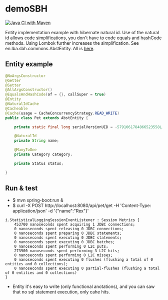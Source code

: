 # demoSBH
[![Java CI with Maven](https://github.com/laubaude/demoSBH/actions/workflows/maven.yml/badge.svg)](https://github.com/laubaude/demoSBH/actions/workflows/maven.yml)

Entity implementation example with hibernate natural id. Use of the natural id allows code simplifications, you don't have to code equals and hashCode methods. Using Lombok further increases the simplification. See en.lba.sbh.commons.AbstEntity.
All is [here](https://github.com/laubaude/demoSBH/blob/master/src/main/java/fr/lba/sbh/commons/AbstEntity.java "AbstEntity.java").


## Entity example

```java
@NoArgsConstructor
@Getter
@Setter
@AllArgsConstructor()
@EqualsAndHashCode(of = {}, callSuper = true)
@Entity
@NaturalIdCache
@Cacheable
@Cache(usage = CacheConcurrencyStrategy.READ_WRITE)
public class Pet extends AbstEntity {

    private static final long serialVersionUID = -5791061784866523558L;

    @NaturalId
    private String name;

    @ManyToOne
    private Category category;

    private Status status;

}
```

## Run & test

- $ mvn spring-boot:run &
- $ curl -X POST http://localhost:8080/api/pet/get -H 'Content-Type: application/json' -d '{"name":"Rex"}'

```
i.StatisticalLoggingSessionEventListener : Session Metrics {
    453700 nanoseconds spent acquiring 1 JDBC connections;
    0 nanoseconds spent releasing 0 JDBC connections;
    0 nanoseconds spent preparing 0 JDBC statements;
    0 nanoseconds spent executing 0 JDBC statements;
    0 nanoseconds spent executing 0 JDBC batches;
    0 nanoseconds spent performing 0 L2C puts;
    273900 nanoseconds spent performing 3 L2C hits;
    0 nanoseconds spent performing 0 L2C misses;
    0 nanoseconds spent executing 0 flushes (flushing a total of 0 entities and 0 collections);
    0 nanoseconds spent executing 0 partial-flushes (flushing a total of 0 entities and 0 collections)
}
```

- Entity it's easy to write (only functional anotations), and you can saw that no sql statement execution, only cahe hits.

